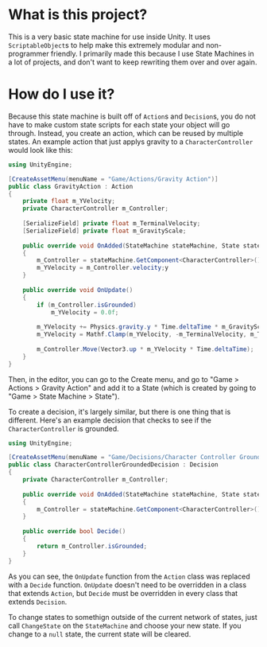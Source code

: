 # What is this project?
This is a very basic state machine for use inside Unity. It uses `ScriptableObject`s to help make this extremely modular and non-programmer friendly. I primarily made this because I use State Machines in a lot of projects, and don't want to keep rewriting them over and over again.

# How do I use it?
Because this state machine is built off of `Action`s and `Decision`s, you do not have to make custom state scripts for each state your object will go through. Instead, you create an action, which can be reused by multiple states. An example action that just applys gravity to a `CharacterController` would look like this:
```cs
using UnityEngine;

[CreateAssetMenu(menuName = "Game/Actions/Gravity Action")]
public class GravityAction : Action
{
    private float m_YVelocity;
    private CharacterController m_Controller;
    
    [SerializeField] private float m_TerminalVelocity;
    [SerializeField] private float m_GravityScale;
    
    public override void OnAdded(StateMachine stateMachine, State state)
    {
        m_Controller = stateMachine.GetComponent<CharacterController>();
        m_YVelocity = m_Controller.velocity;y
    }
    
    public override void OnUpdate()
    {
        if (m_Controller.isGrounded)
            m_YVelocity = 0.0f;
    
        m_YVelocity += Physics.gravity.y * Time.deltaTime * m_GravityScale;
        m_YVelocity = Mathf.Clamp(m_YVelocity, -m_TerminalVelocity, m_TerminalVelocity);
        
        m_Controller.Move(Vector3.up * m_YVelocity * Time.deltaTime);
    }
}
```

Then, in the editor, you can go to the Create menu, and go to "Game > Actions > Gravity Action" and add it to a State (which is created by going to "Game > State Machine > State").

To create a decision, it's largely similar, but there is one thing that is different. Here's an example decision that checks to see if the `CharacterController` is grounded.

```cs
using UnityEngine;

[CreateAssetMenu(menuName = "Game/Decisions/Character Controller Grounded Decision")]
public class CharacterControllerGroundedDecision : Decision
{
    private CharacterController m_Controller;
    
    public override void OnAdded(StateMachine stateMachine, State state)
    {
        m_Controller = stateMachine.GetComponent<CharacterController>();
    }
    
    public override bool Decide()
    {
        return m_Controller.isGrounded;
    }
}
```

As you can see, the `OnUpdate` function from the `Action` class was replaced with a `Decide` function. `OnUpdate` doesn't need to be overridden in a class that extends `Action`, but `Decide` must be overridden in every class that extends `Decision`.

To change states to somethign outside of the current network of states, just call `ChangeState` on the `StateMachine` and choose your new state. If you change to a `null` state, the current state will be cleared.
